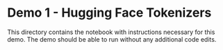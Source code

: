 # Demo 1 - Hugging Face Tokenizers

This directory contains the notebook with instructions necessary for this demo. The demo should be able to run without any additional code edits.

